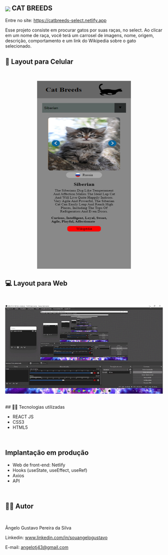 ## <img src='https://img.icons8.com/fluency/344/cat.png' width='30' align='center'/> CAT BREEDS 


Entre no site: https://catbreeds-select.netlify.app


<p>
Esse projeto consiste em procurar gatos por suas raças, no select. Ao clicar em um nome de raça, você terá um carrosel de imagens, nome, origem, descrição, comportamento e um link do Wikipedia sobre o gato selecionado.
</p>

## 📱 Layout para Celular
<br>
<p align='center'>
<img width='300' height='600' src='/image/screencapture-catbreeds-select-netlify-app-2022-09-01-13_29_29.png'>
</p>

## 💻 Layout para Web
<br>
<p align='center'>
<img width='700' src='/image/2022-09-01 13-34-47.gif'>
</p>

<br>
## 🧑‍💻 Tecnologias utilizadas
<br>

- REACT JS
- CSS3
- HTML5
<br>

## Implantação em produção

- Web de front-end: Netlify
- Hooks (useState, useEffect, useRef)
- Axios
- API
<br>

## 🧑‍💻 Autor
<br>

Ângelo Gustavo Pereira da Silva

Linkedin: www.linkedin.com/in/souangelogustavo

E-mail: angelotj43@gmail.com

